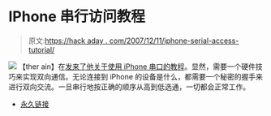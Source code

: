 # IPhone 串行访问教程

> 原文:[https://hack aday . com/2007/12/11/iphone-serial-access-tutorial/](https://hackaday.com/2007/12/11/iphone-serial-access-tutorial/)

![](../Images/d8c013f5d3e4e620fb8f3b4dedde174e.png)
【ther ain】在[发来了他关于使用 iPhone 串口的教程](http://devdot.wikispaces.com/Iphone+Serial+Port+Tutorial)。显然，需要一个硬件技巧来实现双向通信。无论连接到 iPhone 的设备是什么，都需要一个秘密的握手来进行双向交流。一旦串行地按正确的顺序从高到低选通，一切都会正常工作。

*   [永久链接](http://devdot.wikispaces.com/Iphone+Serial+Port+Tutorial)